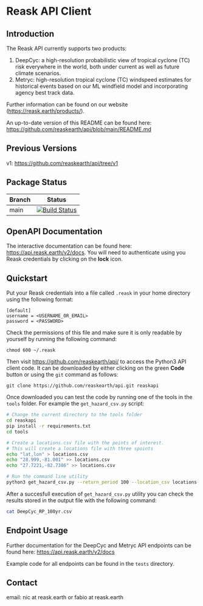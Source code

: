 
# Reask API Client

## Introduction

The Reask API currently supports two products:

1. DeepCyc: a high-resolution probabilistic view of tropical cyclone (TC) risk everywhere in the world, both under current as well as future climate scenarios.
2. Metryc: high-resolution tropical cyclone (TC) windspeed estimates for historical events based on our ML windfield model and incorporating agency best track data.

Further information can be found on our website (https://reask.earth/products/).

An up-to-date version of this README can be found here: https://github.com/reaskearth/api/blob/main/README.md

## Previous Versions

v1: https://github.com/reaskearth/api/tree/v1

## Package Status

| Branch | Status |
|--------|--------|
| main | [![Build Status](https://github.com/reaskearth/api/actions/workflows/github-actions-ci.yaml/badge.svg)](https://github.com/reaskearth/api/actions/workflows/github-actions-ci.yaml) |

## OpenAPI Documentation

The interactive documentation can be found here: https://api.reask.earth/v2/docs. You will need to authenticate using you Reask credentials by clicking on the **lock** icon.

## Quickstart

Put your Reask credentials into a file called `.reask` in your home directory using the following format:

```
[default]
username = <USERNAME_OR_EMAIL>
password = <PASSWORD>
```

Check the permissions of this file and make sure it is only readable by yourself by running the following command:

```
chmod 600 ~/.reask
```

Then visit https://github.com/reaskearth/api/ to access the Python3 API client code.  It can be downloaded by either clicking on the green **Code** button or using the `git` command as follows:

```
git clone https://github.com/reaskearth/api.git reaskapi
```

Once downloaded you can test the code by running one of the tools in the `tools` folder. For example the `get_hazard_csv.py` script:
```Bash
# Change the current directory to the tools folder
cd reaskapi 
pip install -r requirements.txt
cd tools

# Create a locations.csv file with the points of interest.
# This will create a locations file with three spoints
echo "lat,lon" > locations.csv
echo "28.999,-81.001" >> locations.csv
echo "27.7221,-82.7386" >> locations.csv

# Run the command line utility
python3 get_hazard_csv.py --return_period 100 --location_csv locations.csv  --output_filename DeepCyc_RP_100yr.csv --product DeepCyc
```

After a succesfull execution of `get_hazard_csv.py` utility you can check the results stored in the output file with the following command:

```Bash
cat DeepCyc_RP_100yr.csv
```

## Endpoint Usage

Further documentation for the DeepCyc and Metryc API endpoints can be found here: https://api.reask.earth/v2/docs

Example code for all endpoints can be found in the `tests` directory. 

## Contact

email: nic at reask.earth or fabio at reask.earth
